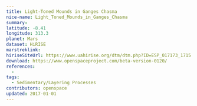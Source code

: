 ```yaml
---
title: Light-Toned Mounds in Ganges Chasma
nice-name: Light_Toned_Mounds_in_Ganges_Chasma
summary:
latitude: -8.41
longitude: 313.3
planet: Mars
dataset: HiRISE
marstreklink:
hiriseSiteUrl: https://www.uahirise.org/dtm/dtm.php?ID=ESP_017173_1715
download: https://www.openspaceproject.com/beta-version-0120/
references:
  -
tags:
  - Sedimentary/Layering Processes
contributors: openspace
updated: 2017-01-01
---
```

